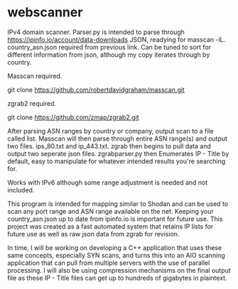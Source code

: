 # webscanner

IPv4 domain scanner. Parser.py is intended to parse through https://ipinfo.io/account/data-downloads JSON, readying for masscan -iL. country_asn.json required from previous link. Can be tuned to sort for different information from json, although my copy iterates through by country.

Masscan required. 

git clone https://github.com/robertdavidgraham/masscan.git

zgrab2 required.

git clone https://github.com/zmap/zgrab2.git

After parsing ASN ranges by country or company, output scan to a file called list. Masscan will then parse through entire ASN range(s) and output two files. ips_80.txt and ip_443.txt. zgrab then begins to pull data and output two seperate json files. zgrabparser.py then Enumerates IP - Title by default, easy to manipulate for whatever intended results you're searching for. 

Works with IPv6 although some range adjustment is needed and not included.

This program is intended for mapping similar to Shodan and can be used to scan any port range and ASN range available on the net. Keeping your country_asn.json up to date from ipinfo.io is important for future use. This project was created as a fast automated system that retains IP lists for future use as well as raw json data from zgrab for revision.

In time, I will be working on developing a C++ application that uses these same concepts, especially SYN scans, and turns this into an AIO scanning application that can pull from multiple servers with the use of parallel processing. I will also be using compression mechanisms on the final output file as these IP - Title files can get up to hundreds of gigabytes in plaintext.
